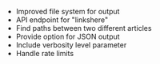 - Improved file system for output
- API endpoint for "linkshere"
- Find paths between two different articles
- Provide option for JSON output
- Include verbosity level parameter
- Handle rate limits
